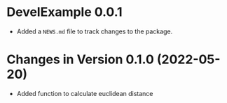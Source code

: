 # DevelExample 0.0.1

* Added a `NEWS.md` file to track changes to the package.

# Changes in Version 0.1.0 (2022-05-20)
* Added function to calculate euclidean distance
